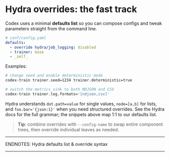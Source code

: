 # Hydra overrides: the fast track

Codex uses a minimal **defaults list** so you can compose configs and tweak
parameters straight from the command line.

```yaml
# conf/config.yaml
defaults:
  - override hydra/job_logging: disabled
  - trainer: base
  - _self_
```

Examples:

```bash
# change seed and enable deterministic mode
codex-train trainer.seed=1234 trainer.deterministic=true

# switch the metrics sink to both NDJSON and CSV
codex-train trainer.log.formats='[ndjson,csv]'
```

Hydra understands `dot.path=value` for single values, `node=[a,b]` for lists, and
`foo.bar='{json:1}'` when you need structured overrides. See the Hydra docs for
the full grammar; the snippets above map 1:1 to our defaults list.

> **Tip**: combine overrides with `--config-name` to swap entire component trees,
> then override individual leaves as needed.

***
ENDNOTES: Hydra defaults list & override syntax
***
